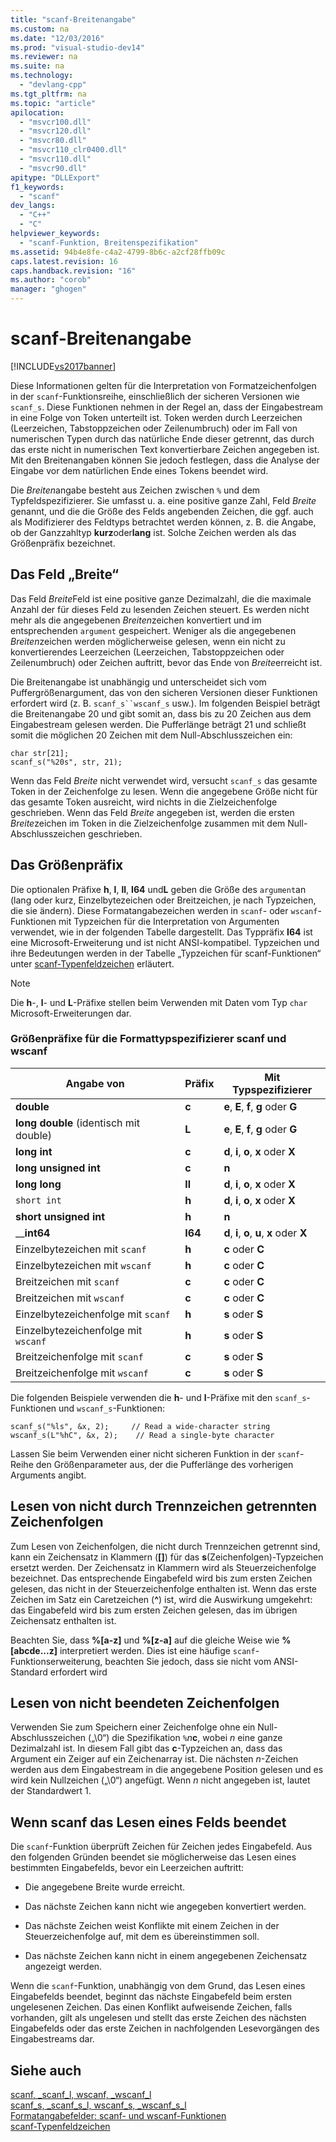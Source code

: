 ```yaml
---
title: "scanf-Breitenangabe"
ms.custom: na
ms.date: "12/03/2016"
ms.prod: "visual-studio-dev14"
ms.reviewer: na
ms.suite: na
ms.technology: 
  - "devlang-cpp"
ms.tgt_pltfrm: na
ms.topic: "article"
apilocation: 
  - "msvcr100.dll"
  - "msvcr120.dll"
  - "msvcr80.dll"
  - "msvcr110_clr0400.dll"
  - "msvcr110.dll"
  - "msvcr90.dll"
apitype: "DLLExport"
f1_keywords: 
  - "scanf"
dev_langs: 
  - "C++"
  - "C"
helpviewer_keywords: 
  - "scanf-Funktion, Breitenspezifikation"
ms.assetid: 94b4e8fe-c4a2-4799-8b6c-a2cf28ffb09c
caps.latest.revision: 16
caps.handback.revision: "16"
ms.author: "corob"
manager: "ghogen"
---
```

# scanf-Breitenangabe
[!INCLUDE[vs2017banner](../assembler/inline/includes/vs2017banner.md)]

Diese Informationen gelten für die Interpretation von Formatzeichenfolgen in der `scanf`\-Funktionsreihe, einschließlich der sicheren Versionen wie `scanf_s`.  Diese Funktionen nehmen in der Regel an, dass der Eingabestream in eine Folge von Token unterteilt ist.  Token werden durch Leerzeichen \(Leerzeichen, Tabstoppzeichen oder Zeilenumbruch\) oder im Fall von numerischen Typen durch das natürliche Ende dieser getrennt, das durch das erste nicht in numerischen Text konvertierbare Zeichen angegeben ist.  Mit den Breitenangaben können Sie jedoch festlegen, dass die Analyse der Eingabe vor dem natürlichen Ende eines Tokens beendet wird.  
  
 Die *Breiten*angabe besteht aus Zeichen zwischen `%` und dem Typfeldspezifizierer. Sie umfasst u. a. eine positive ganze Zahl, Feld *Breite* genannt, und die die Größe des Felds angebenden Zeichen, die ggf. auch als Modifizierer des Feldtyps betrachtet werden können, z. B. die Angabe, ob der Ganzzahltyp **kurz**oder**lang** ist.  Solche Zeichen werden als das Größenpräfix bezeichnet.  
  
## Das Feld „Breite“  
 Das Feld *Breite*Feld ist eine positive ganze Dezimalzahl, die die maximale Anzahl der für dieses Feld zu lesenden Zeichen steuert.  Es werden nicht mehr als die angegebenen *Breiten*zeichen konvertiert und im entsprechenden `argument` gespeichert.  Weniger als die angegebenen *Breiten*zeichen werden möglicherweise gelesen, wenn ein nicht zu konvertierendes Leerzeichen \(Leerzeichen, Tabstoppzeichen oder Zeilenumbruch\) oder Zeichen auftritt, bevor das Ende von *Breite*erreicht ist.  
  
 Die Breitenangabe ist unabhängig und unterscheidet sich vom Puffergrößenargument, das von den sicheren Versionen dieser Funktionen erfordert wird \(z. B. `scanf_s``wscanf_s` usw.\).  Im folgenden Beispiel beträgt die Breitenangabe 20 und gibt somit an, dass bis zu 20 Zeichen aus dem Eingabestream gelesen werden.  Die Pufferlänge beträgt 21 und schließt somit die möglichen 20 Zeichen mit dem Null\-Abschlusszeichen ein:  
  
```  
char str[21];  
scanf_s("%20s", str, 21);  
```  
  
 Wenn das Feld *Breite* nicht verwendet wird, versucht `scanf_s` das gesamte Token in der Zeichenfolge zu lesen.  Wenn die angegebene Größe nicht für das gesamte Token ausreicht, wird nichts in die Zielzeichenfolge geschrieben.  Wenn das Feld *Breite* angegeben ist, werden die ersten *Breite*zeichen im Token in die Zielzeichenfolge zusammen mit dem Null\-Abschlusszeichen geschrieben.  
  
## Das Größenpräfix  
 Die optionalen Präfixe **h**, **l**, **ll**, **I64** und**L** geben die Größe des `argument`an \(lang oder kurz, Einzelbytezeichen oder Breitzeichen, je nach Typzeichen, die sie ändern\).  Diese Formatangabezeichen werden in `scanf`\- oder `wscanf`\-Funktionen mit Typzeichen für die Interpretation von Argumenten verwendet, wie in der folgenden Tabelle dargestellt.  Das Typpräfix **I64** ist eine Microsoft\-Erweiterung und ist nicht ANSI\-kompatibel.  Typzeichen und ihre Bedeutungen werden in der Tabelle „Typzeichen für scanf\-Funktionen“ unter [scanf\-Typenfeldzeichen](../c-runtime-library/scanf-type-field-characters.md) erläutert.  
  
> [!NOTE]
>  Die **h**\-, **l**\- und **L**\-Präfixe stellen beim Verwenden mit Daten vom Typ `char` Microsoft\-Erweiterungen dar.  
  
### Größenpräfixe für die Formattypspezifizierer scanf und wscanf  
  
|Angabe von|Präfix|Mit Typspezifizierer|  
|----------------|------------|--------------------------|  
|**double**|**c**|**e**, **E**, **f**, **g** oder **G**|  
|**long double** \(identisch mit double\)|**L**|**e**, **E**, **f**, **g** oder **G**|  
|**long int**|**c**|**d**, **i**, **o**, **x** oder **X**|  
|**long unsigned int**|**c**|**n**|  
|**long long**|**ll**|**d**, **i**, **o**, **x** oder **X**|  
|`short int`|**h**|**d**, **i**, **o**, **x** oder **X**|  
|**short unsigned int**|**h**|**n**|  
|\_\_**int64**|**I64**|**d**, **i**, **o**, **u**, **x** oder **X**|  
|Einzelbytezeichen mit `scanf`|**h**|**c** oder **C**|  
|Einzelbytezeichen mit `wscanf`|**h**|**c** oder **C**|  
|Breitzeichen mit `scanf`|**c**|**c** oder **C**|  
|Breitzeichen mit `wscanf`|**c**|**c** oder **C**|  
|Einzelbytezeichenfolge mit `scanf`|**h**|**s** oder **S**|  
|Einzelbytezeichenfolge mit `wscanf`|**h**|**s** oder **S**|  
|Breitzeichenfolge mit `scanf`|**c**|**s** oder **S**|  
|Breitzeichenfolge mit `wscanf`|**c**|**s** oder **S**|  
  
 Die folgenden Beispiele verwenden die **h**\- und **l**\-Präfixe mit den `scanf_s`\-Funktionen und `wscanf_s`\-Funktionen:  
  
```  
scanf_s("%ls", &x, 2);     // Read a wide-character string  
wscanf_s(L"%hC", &x, 2);    // Read a single-byte character  
```  
  
 Lassen Sie beim Verwenden einer nicht sicheren Funktion in der `scanf`\-Reihe den Größenparameter aus, der die Pufferlänge des vorherigen Arguments angibt.  
  
## Lesen von nicht durch Trennzeichen getrennten Zeichenfolgen  
 Zum Lesen von Zeichenfolgen, die nicht durch Trennzeichen getrennt sind, kann ein Zeichensatz in Klammern \(**\[\]**\) für das **s**\(Zeichenfolgen\)\-Typzeichen ersetzt werden.  Der Zeichensatz in Klammern wird als Steuerzeichenfolge bezeichnet.  Das entsprechende Eingabefeld wird bis zum ersten Zeichen gelesen, das nicht in der Steuerzeichenfolge enthalten ist.  Wenn das erste Zeichen im Satz ein Caretzeichen \(**^**\) ist, wird die Auswirkung umgekehrt: das Eingabefeld wird bis zum ersten Zeichen gelesen, das im übrigen Zeichensatz enthalten ist.  
  
 Beachten Sie, dass **%\[a\-z\]** und **%\[z\-a\]** auf die gleiche Weise wie **%\[abcde...z\]** interpretiert werden.  Dies ist eine häufige `scanf`\-Funktionserweiterung, beachten Sie jedoch, dass sie nicht vom ANSI\-Standard erfordert wird  
  
## Lesen von nicht beendeten Zeichenfolgen  
 Verwenden Sie zum Speichern einer Zeichenfolge ohne ein Null\-Abschlusszeichen \(„\\0“\) die Spezifikation `%`*n***c**, wobei *n* eine ganze Dezimalzahl ist.  In diesem Fall gibt das **c**\-Typzeichen an, dass das Argument ein Zeiger auf ein Zeichenarray ist.  Die nächsten *n*\-Zeichen werden aus dem Eingabestream in die angegebene Position gelesen und es wird kein Nullzeichen \(„\\0“\) angefügt.  Wenn *n* nicht angegeben ist, lautet der Standardwert 1.  
  
## Wenn scanf das Lesen eines Felds beendet  
 Die `scanf`\-Funktion überprüft Zeichen für Zeichen jedes Eingabefeld.  Aus den folgenden Gründen beendet sie möglicherweise das Lesen eines bestimmten Eingabefelds, bevor ein Leerzeichen auftritt:  
  
-   Die angegebene Breite wurde erreicht.  
  
-   Das nächste Zeichen kann nicht wie angegeben konvertiert werden.  
  
-   Das nächste Zeichen weist Konflikte mit einem Zeichen in der Steuerzeichenfolge auf, mit dem es übereinstimmen soll.  
  
-   Das nächste Zeichen kann nicht in einem angegebenen Zeichensatz angezeigt werden.  
  
 Wenn die `scanf`\-Funktion, unabhängig von dem Grund, das Lesen eines Eingabefelds beendet, beginnt das nächste Eingabefeld beim ersten ungelesenen Zeichen.  Das einen Konflikt aufweisende Zeichen, falls vorhanden, gilt als ungelesen und stellt das erste Zeichen des nächsten Eingabefelds oder das erste Zeichen in nachfolgenden Lesevorgängen des Eingabestreams dar.  
  
## Siehe auch  
 [scanf, \_scanf\_l, wscanf, \_wscanf\_l](../c-runtime-library/reference/scanf-scanf-l-wscanf-wscanf-l.md)   
 [scanf\_s, \_scanf\_s\_l, wscanf\_s, \_wscanf\_s\_l](../c-runtime-library/reference/scanf-s-scanf-s-l-wscanf-s-wscanf-s-l.md)   
 [Formatangabefelder: scanf\- und wscanf\-Funktionen](../c-runtime-library/format-specification-fields-scanf-and-wscanf-functions.md)   
 [scanf\-Typenfeldzeichen](../c-runtime-library/scanf-type-field-characters.md)